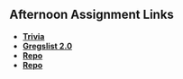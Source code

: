 ## Afternoon Assignment Links

* **[Trivia](https://github.com/ScottWallin/trivia)**
* **[Gregslist 2.0](https://github.com/ScottWallin/lateSpring23_gregslist_auth)**
* **[Repo](https://github.com/ScottWallin/<ASSIGNMENT_REPO>)**
* **[Repo](https://github.com/ScottWallin/<ASSIGNMENT_REPO>)**
